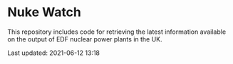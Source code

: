 # Nuke Watch

This repository includes code for retrieving the latest information available on the output of EDF nuclear power plants in the UK.

Last updated: 2021-06-12 13:18